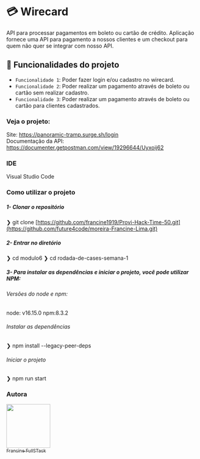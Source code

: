 # 💳 Wirecard
API para processar pagamentos em boleto ou cartão de crédito.
Aplicação fornece uma API para pagamento a nossos clientes e um checkout para quem não quer se integrar com nosso API.

## :hammer: Funcionalidades do projeto
- `Funcionalidade 1`: Poder fazer login e/ou cadastro no wirecard.
- `Funcionalidade 2`: Poder realizar um pagamento através de boleto ou cartão sem realizar cadastro.
- `Funcionalidade 3`: Poder realizar um pagamento através de boleto ou cartão para clientes cadastrados.

### Veja o projeto: 
Site: https://panoramic-tramp.surge.sh/login </br>
Documentação da API: https://documenter.getpostman.com/view/19296644/Uyxoij62


<!-- ### Lista com linguagens, frameworks e/ou tecnologias usadas
- HTML
- JAVASCRIPT
- CSS
- NODEJS
- AXIOS
- STYLED-COMPONENTS
- TYPESCRIPT
- EXPRESS
- REACT
- JWT
- BCRYPT
- MYSQL
- CORS
- KNEX
- UUID
- DOTENV
- Figma -->


### IDE
Visual Studio Code

### Como utilizar o projeto

##### 1- Clonar o repositório

  ❯ git clone [https://github.com/francine1919/Provi-Hack-Time-50.git](https://github.com/future4code/moreira-Francine-Lima.git)

  ##### 2- Entrar no diretório
  ❯ cd modulo6
  ❯ cd rodada-de-cases-semana-1

##### 3- Para instalar as dependências e iniciar o projeto, você pode utilizar NPM:
  ###### Versões do node e npm:
  node: v16.15.0
  npm:8.3.2

 ###### Instalar as dependências
  ❯ npm install --legacy-peer-deps

 ###### Iniciar o projeto
  ❯ npm run start


### Autora

 [<img src="https://avatars.githubusercontent.com/u/94610559?v=4" width=115/><br><sub>Francine FullSTack</sub>](https://github.com/francine1919)

